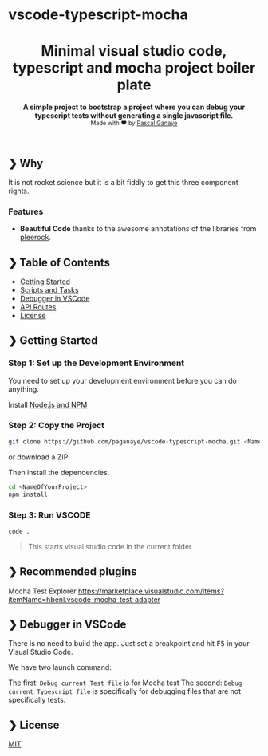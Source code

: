 # vscode-typescript-mocha


<h1 align="center">Minimal visual studio code, typescript and mocha project boiler plate</h1>

<p align="center">
  <b>A simple project to bootstrap a project where you can debug your typescript tests without generating a single javascript file.</b></br>
  <sub>Made with ❤️ by <a href="https://github.com/paganaye">Pascal Ganaye</a></sub>
</p>

<br />

## ❯ Why

It is not rocket science but it is a bit fiddly to get this three component rights.

### Features

- **Beautiful Code** thanks to the awesome annotations of the libraries from [pleerock](https://github.com/pleerock).


## ❯ Table of Contents

- [Getting Started](#-getting-started)
- [Scripts and Tasks](#-scripts-and-tasks)
- [Debugger in VSCode](#-debugger-in-vscode)
- [API Routes](#-api-routes)
- [License](#-license)


## ❯ Getting Started

### Step 1: Set up the Development Environment

You need to set up your development environment before you can do anything.

Install [Node.js and NPM](https://nodejs.org/en/download/)


### Step 2: Copy the Project

```bash
git clone https://github.com/paganaye/vscode-typescript-mocha.git <NameOfYourProject>
```
or download a ZIP. 

Then install the dependencies.

```bash
cd <NameOfYourProject>
npm install
```

### Step 3: Run VSCODE

```bash
code .
```

> This starts visual studio code in the current folder.

## ❯ Recommended plugins

Mocha Test Explorer
https://marketplace.visualstudio.com/items?itemName=hbenl.vscode-mocha-test-adapter

## ❯ Debugger in VSCode

There is no need to build the app.
Just set a breakpoint and hit <kbd>F5</kbd> in your Visual Studio Code.

We have two launch command:
    
The first: `Debug current Test file` is for Mocha test 
The second: `Debug current Typescript file` is specifically for debugging files that are not specifically tests. 

## ❯ License

[MIT](/LICENSE)